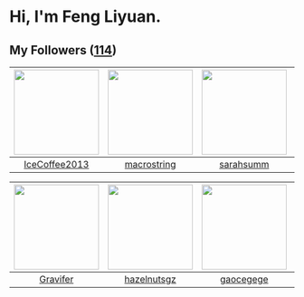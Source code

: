 # Hi, I'm Feng Liyuan.

## My Followers ([114](https://github.com/SunRunAway?tab=followers))

| <img src="https://avatars.githubusercontent.com/u/4661589?v=4" width="150" height="150" /> | <img src="https://avatars.githubusercontent.com/u/35601156?v=4" width="150" height="150" /> | <img src="https://avatars.githubusercontent.com/u/5827851?v=4" width="150" height="150" /> | <img src="https://avatars.githubusercontent.com/u/1506474?v=4" width="150" height="150" /> |
| :----------------------------------------------------------------------------------------: | :-----------------------------------------------------------------------------------------: | :----------------------------------------------------------------------------------------: | :----------------------------------------------------------------------------------------: |
|                      [IceCoffee2013](https://github.com/IceCoffee2013)                     |                        [macrostring](https://github.com/macrostring)                        |                          [sarahsumm](https://github.com/sarahsumm)                         |                          [tcmichael](https://github.com/tcmichael)                         |

| <img src="https://avatars.githubusercontent.com/u/44160838?v=4" width="150" height="150" /> | <img src="https://avatars.githubusercontent.com/u/24202964?v=4" width="150" height="150" /> | <img src="https://avatars.githubusercontent.com/u/5100735?v=4" width="150" height="150" /> | <img src="https://avatars.githubusercontent.com/u/1814146?v=4" width="150" height="150" /> |
| :-----------------------------------------------------------------------------------------: | :-----------------------------------------------------------------------------------------: | :----------------------------------------------------------------------------------------: | :----------------------------------------------------------------------------------------: |
|                           [Gravifer](https://github.com/Gravifer)                           |                        [hazelnutsgz](https://github.com/hazelnutsgz)                        |                          [gaocegege](https://github.com/gaocegege)                         |                            [rwifeng](https://github.com/rwifeng)                           |